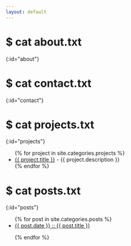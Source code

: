 ```yaml
---
layout: default
---
```


# $ cat about.txt
{:id="about"}

# $ cat contact.txt
{:id="contact"}

# $ cat projects.txt
{:id="projects"}

<ul>
{% for project in site.categories.projects %}
<li><a href="{{ project.link }}">{{ project.title }}</a> - {{ project.description }}</li>
{% endfor %}
</ul>

# $ cat posts.txt
{:id="posts"}

<ul>
{% for post in site.categories.posts %}

<li><a href="{{ post.url }}" title="{{ post.description }}">{{ post.date }} ::  {{ post.title }}</a></li>

{% endfor %}
</ul>

